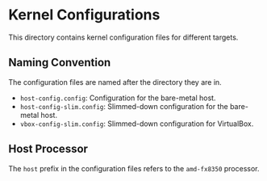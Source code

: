 # Kernel Configurations

This directory contains kernel configuration files for different targets.

## Naming Convention

The configuration files are named after the directory they are in.

- `host-config.config`: Configuration for the bare-metal host.
- `host-config-slim.config`: Slimmed-down configuration for the bare-metal host.
- `vbox-config-slim.config`: Slimmed-down configuration for VirtualBox.

## Host Processor

The `host` prefix in the configuration files refers to the `amd-fx8350` processor.
